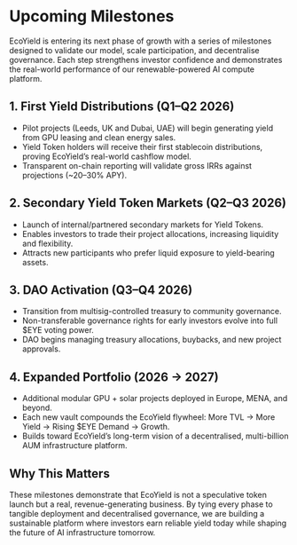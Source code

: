 # Upcoming Milestones

EcoYield is entering its next phase of growth with a series of milestones designed to validate our model, scale participation, and decentralise governance. Each step strengthens investor confidence and demonstrates the real-world performance of our renewable-powered AI compute platform.

## 1. First Yield Distributions (Q1–Q2 2026)

* Pilot projects (Leeds, UK and Dubai, UAE) will begin generating yield from GPU leasing and clean energy sales.
* Yield Token holders will receive their first stablecoin distributions, proving EcoYield’s real-world cashflow model.
* Transparent on-chain reporting will validate gross IRRs against projections (\~20–30% APY).

## 2. Secondary Yield Token Markets (Q2–Q3 2026)

* Launch of internal/partnered secondary markets for Yield Tokens.
* Enables investors to trade their project allocations, increasing liquidity and flexibility.
* Attracts new participants who prefer liquid exposure to yield-bearing assets.

## 3. DAO Activation (Q3–Q4 2026)

* Transition from multisig-controlled treasury to community governance.
* Non-transferable governance rights for early investors evolve into full $EYE voting power.
* DAO begins managing treasury allocations, buybacks, and new project approvals.

## 4. Expanded Portfolio (2026 → 2027)

* Additional modular GPU + solar projects deployed in Europe, MENA, and beyond.
* Each new vault compounds the EcoYield flywheel: More TVL → More Yield → Rising $EYE Demand → Growth.
* Builds toward EcoYield’s long-term vision of a decentralised, multi-billion AUM infrastructure platform.

## Why This Matters&#x20;

These milestones demonstrate that EcoYield is not a speculative token launch but a real, revenue-generating business. By tying every phase to tangible deployment and decentralised governance, we are building a sustainable platform where investors earn reliable yield today while shaping the future of AI infrastructure tomorrow.
